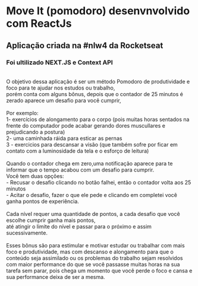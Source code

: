 # Move It (pomodoro) desenvnvolvido com ReactJs 
## Aplicação criada na #nlw4 da Rocketseat

### Foi ultilizado NEXT.JS e Context API

<br>
O objetivo dessa aplicação é ser um método Pomodoro de produtividade e foco para te ajudar nos estudos ou trabalho, <br>
porém conta com alguns bônus, depois que o contador de 25 minutos é zerado aparece um desafio para você cumprir, <br>
<br>
Por exemplo: <br>
1- exercícios de alongamento para o corpo (pois muitas horas sentados na frente do computador pode acabar gerando dores muscullares e prejudicando a postura)<br>
2- uma caminhada ráida para esticar as pernas<br> 
3 - exercicios para descansar a visão (que também sofre por ficar em contato com a luminosidade da tela e o esforço de leitura)<br>
<br>
Quando o contador chega em zero,uma notificação aparece para te informar que o tempo acabou com um desafio para cumprir.<br>
Você tem duas opções: <br>
- Recusar o desafio clicando no botão falhei, então o contador volta aos 25 minutos <br>
- Acitar o desafio, fazer o que ele pede e clicando em completei você ganha pontos de experiência.<br>
<br>
Cada nível requer uma quantidade de pontos, a cada desafio que você escolhe cumprir ganha mais pontos, <br>
até atingir o limite do nível e passar para o próximo e assim sucessivamente.<br>
 
<br>
Esses bônus são para estimular e motivar estudar ou trabalhar com mais foco e produtividade, mas com descanso e alongamento para que o conteúdo 
seja assimilado ou os problemas do trabalho sejam resolvidos com maior performance do que se você passasse muitas horas na sua tarefa sem parar, 
pois chega um momento que você perde o foco e cansa e sua performance deixa de ser a mesma.


